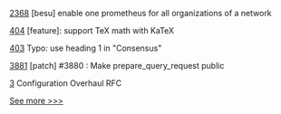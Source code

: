 
[2368](https://github.com/hyperledger/bevel/pull/2368) [besu] enable one prometheus for all organizations of a network

[404](https://github.com/hyperledger/iroha-2-docs/pull/404) [feature]: support TeX math with KaTeX

[403](https://github.com/hyperledger/iroha-2-docs/pull/403) Typo: use heading 1 in "Consensus"

[3881](https://github.com/hyperledger/iroha/pull/3881) [patch] #3880 : Make prepare_query_request public

[3](https://github.com/hyperledger/iroha-rfcs/pull/3) Configuration Overhaul RFC


[See more >>>](https://start-here.hyperledger.org/pull-requests)
